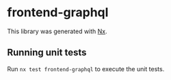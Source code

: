 # frontend-graphql

This library was generated with [Nx](https://nx.dev).

## Running unit tests

Run `nx test frontend-graphql` to execute the unit tests.
